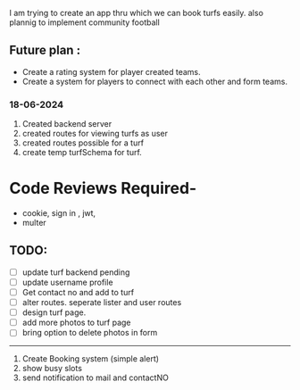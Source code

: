 I am trying to create an app thru which we can book turfs easily. also plannig to implement community football

## Future plan :
- Create a rating system for player created teams.
- Create a system for players to connect with each other and form teams.



### 18-06-2024
1. Created backend server
2. created routes for viewing turfs as user
3. created routes possible for a turf
4. create temp turfSchema for turf.


# Code Reviews Required-
- cookie, sign in , jwt, 
- multer


## TODO:
- [ ] update turf backend pending
- [ ] update username profile
- [ ] Get contact no and add to turf
- [ ] alter routes. seperate lister and user routes
- [ ] design turf page.
- [ ] add more photos to turf page
- [ ] bring option to delete photos in form

--------------------------------
1. Create Booking system (simple alert)
2. show busy slots
3. send notification to mail and contactNO

